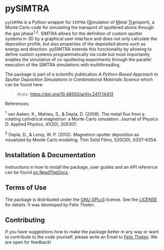 # pySIMTRA

`pySIMTRA` is a Python wrapper for `SIMTRA` (<ins>Si</ins>mulation of <ins>M</ins>etal <ins>Tra</ins>nsport), a Monte 
Carlo code for simulating the transport of sputtered atoms through the gas phase<sup>1,2</sup>. SIMTRA allows for the 
definition of custom sputter systems in 3D by a graphical user interface and does not only calculate the deposition 
profile, but also properties of the deposited atoms such as energy and direction. pySIMTRA extends this functionality by 
allowing to define custom systems programmatically via code but most importantly enables the simulation of co-sputtering
experiments through the parallel execution of the SIMTRA simulations with multithreading.

The package is part of a scientific publication *A Python-Based Approach to Sputter Deposition Simulations in 
Combinatorial Materials Science* which can be found here:

> Arxiv: https://doi.org/10.48550/arXiv.2411.14413

References:

<sup>1</sup> van Aeken, K., Mahieu, S., & Depla, D. (2008). The metal flux from a rotating cylindrical magnetron: a 
Monte Carlo simulation. Journal of Physics D: Applied Physics, 41(20), 205307.

<sup>2</sup> Depla, D., & Leroy, W. P. (2012). Magnetron sputter deposition as visualized by Monte Carlo modeling. Thin 
Solid Films, 520(20), 6337–6354.

## Installation & Documentation

Instructions in how to install the package, user guides and an API reference can be found 
[on ReadTheDocs](https://pysimtra.readthedocs.io/en/latest/index.html).

## Terms of Use

The package is distributed under the [GNU GPLv3](https://www.gnu.org/licenses/quick-guide-gplv3.html) license. See the 
[LICENSE](LICENSE) for details. It was developed by Felix Thelen.

## Contributing

If you have suggestions how to make the package better in any way or want to contribute to the code yourself, please 
write an Email to [Felix Thelen](felix.thelen@ruhr-uni-bochum.de). We are open for feedback!
